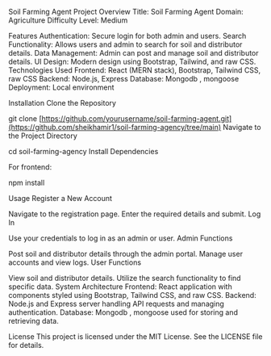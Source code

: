 Soil Farming Agent
Project Overview
Title: Soil Farming Agent
Domain: Agriculture
Difficulty Level: Medium


Features
Authentication: Secure login for both admin and users.
Search Functionality: Allows users and admin to search for soil and distributor details.
Data Management: Admin can post and manage soil and distributor details.
UI Design: Modern design using Bootstrap, Tailwind, and raw CSS.
Technologies Used
Frontend: React (MERN stack), Bootstrap, Tailwind CSS, raw CSS
Backend: Node.js, Express
Database: Mongodb , mongoose
Deployment: Local environment 

Installation
Clone the Repository


git clone [https://github.com/yourusername/soil-farming-agent.git](https://github.com/sheikhamir1/soil-farming-agency/tree/main)
Navigate to the Project Directory


cd soil-farming-agency
Install Dependencies

For frontend:

npm install


Usage
Register a New Account

Navigate to the registration page.
Enter the required details and submit.
Log In

Use your credentials to log in as an admin or user.
Admin Functions

Post soil and distributor details through the admin portal.
Manage user accounts and view logs.
User Functions

View soil and distributor details.
Utilize the search functionality to find specific data.
System Architecture
Frontend: React application with components styled using Bootstrap, Tailwind CSS, and raw CSS.
Backend: Node.js and Express server handling API requests and managing authentication.
Database: Mongodb , mongoose used for storing and retrieving data.


License
This project is licensed under the MIT License. See the LICENSE file for details.
